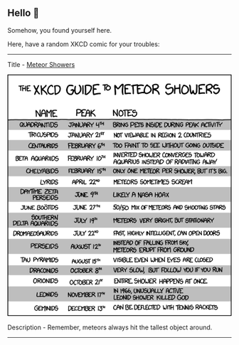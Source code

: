 ## Hello 👀

Somehow, you found yourself here.

Here, have a random XKCD comic for your troubles:

-----------------------------------

Title - [Meteor Showers](https://xkcd.com/1249)

![Meteor Showers](./random_comic.png)

Description - Remember, meteors always hit the tallest object around.

-----------------------------------